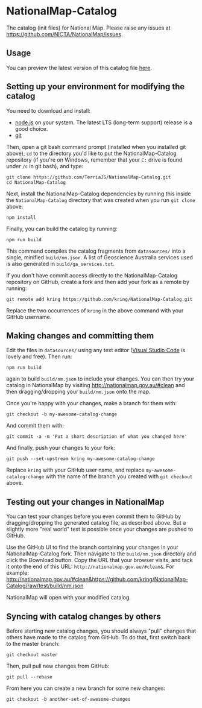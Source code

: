 # NationalMap-Catalog

The catalog (init files) for National Map. Please raise any issues at https://github.com/NICTA/NationalMap/issues.

## Usage

You can preview the latest version of this catalog file [here](http://nationalmap.gov.au/#clean&https://rawgit.com/TerriaJS/NationalMap-Catalog/master/build/nm.json).

## Setting up your environment for modifying the catalog

You need to download and install:
* [node.js](https://nodejs.org/en/) on your system.  The latest LTS (long-term support) release is a good choice.
* [git](https://git-scm.com/)

Then, open a git bash command prompt (installed when you installed git above), `cd` to the directory you'd like to put the NationalMap-Catalog repository (if you're on Windows, remember that your `C:` drive is found under `/c` in git bash), and type:

```
git clone https://github.com/TerriaJS/NationalMap-Catalog.git
cd NationalMap-Catalog
```

Next, install the NationalMap-Catalog dependencies by running this inside the `NationalMap-Catalog` directory that was created when you run `git clone` above:

```
npm install
```

Finally, you can build the catalog by running:

```
npm run build
```

This command compiles the catalog fragments from `datasources/` into a single, minified `build/nm.json`. A list of Geoscience Australia services used is also generated in `build/ga_services.txt`.

If you don't have commit access directly to the NationalMap-Catalog repository on GitHub, create a fork and then add your fork as a remote by running:

```
git remote add kring https://github.com/kring/NationalMap-Catalog.git
```

Replace the two occurrences of `kring` in the above command with your GitHub username.

## Making changes and committing them

Edit the files in `datasources/` using any text editor ([Visual Studio Code](https://code.visualstudio.com/) is lovely and free).  Then run:

```
npm run build
```

again to build `build/nm.json` to include your changes.  You can then try your catalog in NationalMap by visiting http://nationalmap.gov.au/#clean and then dragging/dropping your `build/nm.json` onto the map.

Once you're happy with your changes, make a branch for them with:

```
git checkout -b my-awesome-catalog-change
```

And commit them with:

```
git commit -a -m 'Put a short description of what you changed here'
```

And finally, push your changes to your fork:

```
git push --set-upstream kring my-awesome-catalog-change
```

Replace `kring` with your GitHub user name, and replace `my-awesome-catalog-change` with the name of the branch you created with `git checkout` above.

## Testing out your changes in NationalMap

You can test your changes before you even commit them to GitHub by dragging/dropping the generated catalog file, as described above.  But a slightly more "real world" test is possible once your changes are pushed to GitHub.

Use the GitHub UI to find the branch containing your changes in your NationalMap-Catalog fork.  Then navigate to the `build/nm.json` directory and click the Download button.  Copy the URL that your browser visits, and tack it onto the end of this URL: `http://nationalmap.gov.au/#clean&`.  For example: http://nationalmap.gov.au/#clean&https://github.com/kring/NationalMap-Catalog/raw/test/build/nm.json

NationalMap will open with your modified catalog.

## Syncing with catalog changes by others

Before starting new catalog changes, you should always "pull" changes that others have made to the catalog from GitHub.  To do that, first switch back to the master branch:

```
git checkout master
```

Then, pull pull new changes from GitHub:

```
git pull --rebase
```

From here you can create a new branch for some new changes:

```
git checkout -b another-set-of-awesome-changes
```

